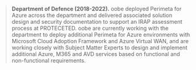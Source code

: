> **Department of Defence (2018-2022).** oobe deployed Perimeta for
> Azure across the department and delivered associated solution design
> and security documentation to support an IRAP assessment process at
> PROTECETED. oobe are currently working with the department to deploy
> additional Perimeta for Azure environments with Microsoft Cloud
> Adoption Framework and Azure Virtual WAN, and are working closely with
> Subject Matter Experts to design and implement additional Azure, M365
> and AVD services based on functional and non-functional requirements.
